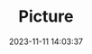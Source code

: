 ---
weight: 1
images:
- /images/edited/13.jpeg
title: Picture
date: 2023-11-11 14:03:37
tags:
- luminar
- work
---